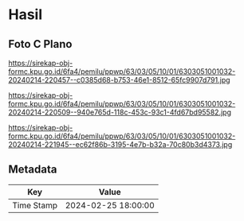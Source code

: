 # Hasil

## Foto C Plano

https://sirekap-obj-formc.kpu.go.id/6fa4/pemilu/ppwp/63/03/05/10/01/6303051001032-20240214-220457--c0385d68-b753-46e1-8512-65fc9907d791.jpg

https://sirekap-obj-formc.kpu.go.id/6fa4/pemilu/ppwp/63/03/05/10/01/6303051001032-20240214-220509--940e765d-118c-453c-93c1-4fd67bd95582.jpg

https://sirekap-obj-formc.kpu.go.id/6fa4/pemilu/ppwp/63/03/05/10/01/6303051001032-20240214-221945--ec62f86b-3195-4e7b-b32a-70c80b3d4373.jpg


## Metadata

| Key        | Value               |
| ---------- | ------------------- |
| Time Stamp | 2024-02-25 18:00:00 |



